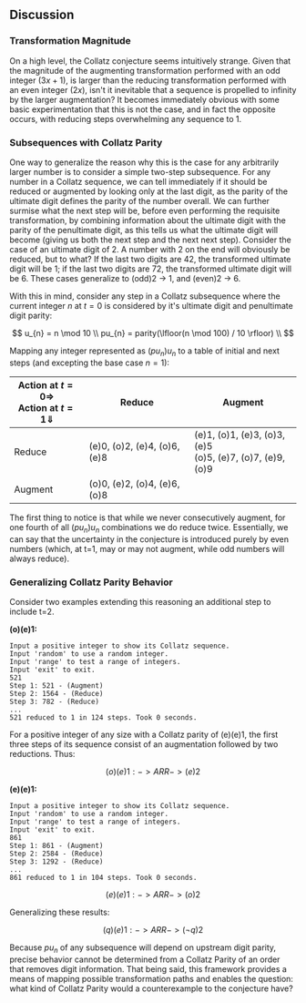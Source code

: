 ## Discussion

### Transformation Magnitude

On a high level, the Collatz conjecture seems intuitively strange. Given that the magnitude of the augmenting transformation performed with an odd integer ($3x + 1$), is larger than the reducing transformation performed with an even integer ($2x$), isn't it inevitable that a sequence is propelled to infinity by the larger augmentation? It becomes immediately obvious with some basic experimentation that this is not the case, and in fact the opposite occurs, with reducing steps overwhelming any sequence to 1.

### Subsequences with Collatz Parity

One way to generalize the reason why this is the case for any arbitrarily larger number is to consider a simple two-step subsequence. For any number in a Collatz sequence, we can tell immediately if it should be reduced or augmented by looking only at the last digit, as the parity of the ultimate digit defines the parity of the number overall. We can further surmise what the next step will be, before even performing the requisite transformation, by combining information about the ultimate digit with the parity of the penultimate digit, as this tells us what the ultimate digit will become (giving us both the next step and the next next step). Consider the case of an ultimate digit of 2. A number with 2 on the end will obviously be reduced, but to what? If the last two digits are 42, the transformed ultimate digit will be 1; if the last two digits are 72, the transformed ultimate digit will be 6. These cases generalize to (odd)2 -> 1, and (even)2 -> 6.

With this in mind, consider any step in a Collatz subsequence where the current integer $n$ at $t=0$ is considered by it's ultimate digit and penultimate digit parity:

$$
u_{n} = n \mod 10 \\
pu_{n} = parity(\lfloor(n \mod 100) / 10 \rfloor) \\
$$

Mapping any integer represented as $(pu_{n})u_{n}$ to a table of initial and next steps (and excepting the base case $n = 1$):

| Action at $t=0 \Rightarrow$<br>Action at $t=1 \Downarrow$ | Reduce | Augment |
|-----------------------------------------------------------|--------|---------|
| Reduce  | (e)0, (o)2, (e)4, (o)6, (e)8      | (e)1, (o)1, (e)3, (o)3, (e)5<br>(o)5, (e)7, (o)7, (e)9, (o)9       |
| Augment | (o)0, (e)2, (o)4, (e)6, (o)8      |         |

The first thing to notice is that while we never consecutively augment, for one fourth of all $(pu_{n})u_{n}$ combinations we do reduce twice. Essentially, we can say that the uncertainty in the conjecture is introduced purely by even numbers (which, at t=1, may or may not augment, while odd numbers will always reduce).

### Generalizing Collatz Parity Behavior

Consider two examples extending this reasoning an additional step to include t=2.

**(o)(e)1:**
```console
Input a positive integer to show its Collatz sequence.
Input 'random' to use a random integer.
Input 'range' to test a range of integers.
Input 'exit' to exit.
521
Step 1: 521 - (Augment)
Step 2: 1564 - (Reduce)
Step 3: 782 - (Reduce)
...
521 reduced to 1 in 124 steps. Took 0 seconds.
```
For a positive integer of any size with a Collatz parity of (e)(e)1, the first three steps of its sequence consist of an augmentation followed by two reductions. Thus: 

$$(o)(e)1: -> ARR -> (e)2$$


**(e)(e)1:**

```console
Input a positive integer to show its Collatz sequence.
Input 'random' to use a random integer.
Input 'range' to test a range of integers.
Input 'exit' to exit.
861
Step 1: 861 - (Augment)
Step 2: 2584 - (Reduce)
Step 3: 1292 - (Reduce)
...
861 reduced to 1 in 104 steps. Took 0 seconds.

```
$$(e)(e)1: -> ARR -> (o)2$$

Generalizing these results:

$$(q)(e)1: -> ARR -> (\neg{q})2$$

Because $pu_{n}$ of any subsequence will depend on upstream digit parity, precise behavior cannot be determined from a Collatz Parity of an order that removes digit information. That being said, this framework provides a means of mapping possible transformation paths and enables the question: what kind of Collatz Parity would a counterexample to the conjecture have?